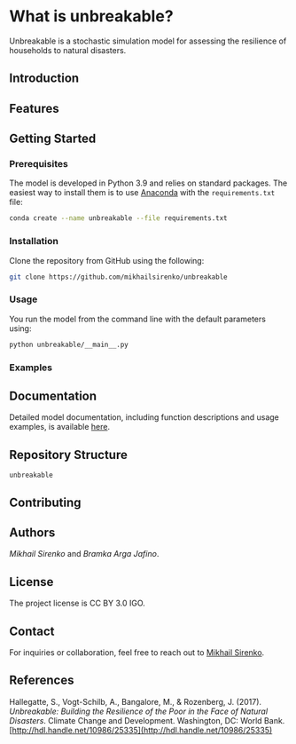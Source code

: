 # What is unbreakable?
Unbreakable is a stochastic simulation model for assessing the resilience of households to natural disasters. 

## Introduction

## Features

## Getting Started

### Prerequisites
The model is developed in Python 3.9 and relies on standard packages. The easiest way to install them is to use [Anaconda](https://www.anaconda.com/products/individual) with the `requirements.txt` file:
```bash
conda create --name unbreakable --file requirements.txt
```

### Installation
Clone the repository from GitHub using the following:
```bash
git clone https://github.com/mikhailsirenko/unbreakable
```

### Usage
You run the model from the command line with the default parameters using:
```bash
python unbreakable/__main__.py
```

### Examples

## Documentation
Detailed model documentation, including function descriptions and usage examples, is available [here](https://mikhailsirenko.github.io/unbreakable/src.html).

## Repository Structure
```
unbreakable

```

## Contributing

## Authors
*Mikhail Sirenko* and *Bramka Arga Jafino*.

## License
The project license is CC BY 3.0 IGO.

## Contact
For inquiries or collaboration, feel free to reach out to [Mikhail Sirenko](https://twitter.com/mikhailsirenko).

## References
Hallegatte, S., Vogt-Schilb, A., Bangalore, M., & Rozenberg, J. (2017). *Unbreakable: Building the Resilience of the Poor in the Face of Natural Disasters*. Climate Change and Development. Washington, DC: World Bank. [http://hdl.handle.net/10986/25335](http://hdl.handle.net/10986/25335)